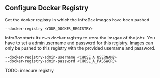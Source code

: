 ## Configure Docker Registry
Set the docker registry in which the InfraBox images have been pushed

    --docker-registry <YOUR_DOCKER_REGISTRY>

InfraBox starts its own docker registry to store the images of the jobs. You have to set a admin username and password for this registry. Images can only be pushed to this registry with the provided username and password.

    --docker-registry-admin-username <CHOSE_A_USERNAME>
    --docker-registry-admin-password <CHOSE_A_PASSWORD>

TODO: insecure registry
